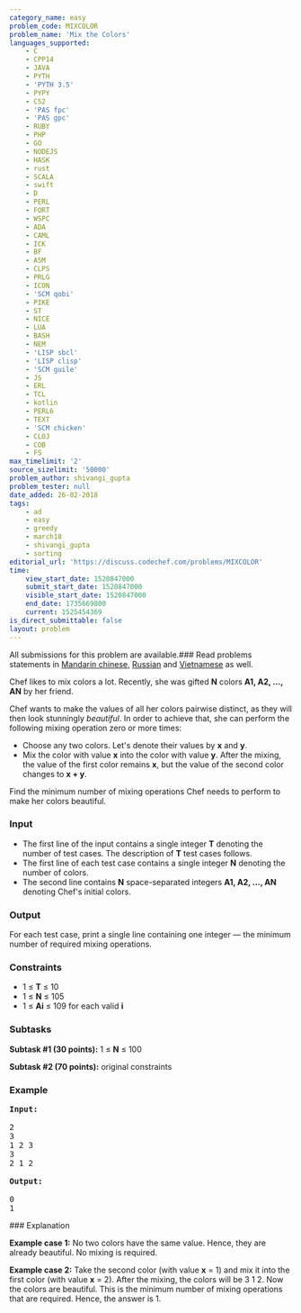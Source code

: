 ```yaml
---
category_name: easy
problem_code: MIXCOLOR
problem_name: 'Mix the Colors'
languages_supported:
    - C
    - CPP14
    - JAVA
    - PYTH
    - 'PYTH 3.5'
    - PYPY
    - CS2
    - 'PAS fpc'
    - 'PAS gpc'
    - RUBY
    - PHP
    - GO
    - NODEJS
    - HASK
    - rust
    - SCALA
    - swift
    - D
    - PERL
    - FORT
    - WSPC
    - ADA
    - CAML
    - ICK
    - BF
    - ASM
    - CLPS
    - PRLG
    - ICON
    - 'SCM qobi'
    - PIKE
    - ST
    - NICE
    - LUA
    - BASH
    - NEM
    - 'LISP sbcl'
    - 'LISP clisp'
    - 'SCM guile'
    - JS
    - ERL
    - TCL
    - kotlin
    - PERL6
    - TEXT
    - 'SCM chicken'
    - CLOJ
    - COB
    - FS
max_timelimit: '2'
source_sizelimit: '50000'
problem_author: shivangi_gupta
problem_tester: null
date_added: 26-02-2018
tags:
    - ad
    - easy
    - greedy
    - march18
    - shivangi_gupta
    - sorting
editorial_url: 'https://discuss.codechef.com/problems/MIXCOLOR'
time:
    view_start_date: 1520847000
    submit_start_date: 1520847000
    visible_start_date: 1520847000
    end_date: 1735669800
    current: 1525454369
is_direct_submittable: false
layout: problem
---
```

All submissions for this problem are available.### Read problems statements in [Mandarin chinese](http://www.codechef.com/download/translated/MARCH18/mandarin/MIXCOLOR.pdf), [Russian](http://www.codechef.com/download/translated/MARCH18/russian/MIXCOLOR.pdf) and [Vietnamese](http://www.codechef.com/download/translated/MARCH18/vietnamese/MIXCOLOR.pdf) as well.

Chef likes to mix colors a lot. Recently, she was gifted **N** colors **A1, A2, ..., AN** by her friend.

Chef wants to make the values of all her colors pairwise distinct, as they will then look stunningly _beautiful_. In order to achieve that, she can perform the following mixing operation zero or more times:

- Choose any two colors. Let's denote their values by **x** and **y**.
- Mix the color with value **x** into the color with value **y**. After the mixing, the value of the first color remains **x**, but the value of the second color changes to **x + y**.

Find the minimum number of mixing operations Chef needs to perform to make her colors beautiful.

### Input

- The first line of the input contains a single integer **T** denoting the number of test cases. The description of **T** test cases follows.
- The first line of each test case contains a single integer **N** denoting the number of colors.
- The second line contains **N** space-separated integers **A1, A2, ..., AN** denoting Chef's initial colors.

### Output

For each test case, print a single line containing one integer — the minimum number of required mixing operations.

### Constraints

- 1 ≤ **T** ≤ 10
- 1 ≤ **N** ≤ 105
- 1 ≤ **Ai** ≤ 109 for each valid **i**

### Subtasks

**Subtask #1 (30 points):** 1 ≤ **N** ≤ 100

**Subtask #2 (70 points):** original constraints

### Example

<pre><b>Input:</b>

2
3
1 2 3
3
2 1 2

<b>Output:</b>

0
1
</pre>### Explanation

**Example case 1:** No two colors have the same value. Hence, they are already beautiful. No mixing is required.

**Example case 2:** Take the second color (with value **x** = 1) and mix it into the first color (with value **x** = 2). After the mixing, the colors will be 3 1 2. Now the colors are beautiful. This is the minimum number of mixing operations that are required. Hence, the answer is 1.
